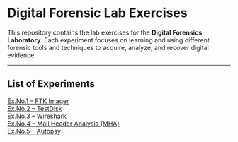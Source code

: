 
# Digital Forensic Lab Exercises

This repository contains the lab exercises for the **Digital Forensics Laboratory**. Each experiment focuses on learning and using different forensic tools and techniques to acquire, analyze, and recover digital evidence.

---

## List of Experiments

<a href="./Digital%20Forensic%20Lab%20Exercises/FTK-Imager.md" target="_blank">Ex.No.1 – FTK Imager</a>  
<a href="./Digital%20Forensic%20Lab%20Exercises/TestDisk.md" target="_blank">Ex.No.2 – TestDisk</a>  
<a href="./Digital%20Forensic%20Lab%20Exercises/Wireshark.md" target="_blank">Ex.No.3 – Wireshark</a>  
<a href="./Ex.No.4%20MHA/README.md" target="_blank">Ex.No.4 – Mail Header Analysis (MHA)</a>  
<a href="./Ex.No.5%20Autopsy/README.md" target="_blank">Ex.No.5 – Autopsy</a>  
